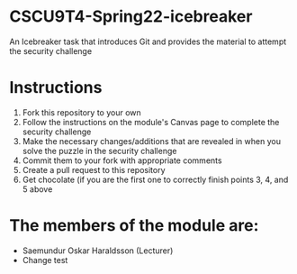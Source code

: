 # CSCU9T4-Spring22-icebreaker
An Icebreaker task that introduces Git and provides the material to attempt the security challenge

# Instructions
 1. Fork this repository to your own
 2. Follow the instructions on the module's Canvas page to complete the security challenge
 3. Make the necessary changes/additions that are revealed in when you solve the puzzle in the security challenge
 4. Commit them to your fork with appropriate comments
 5. Create a pull request to this repository
 6. Get chocolate (if you are the first one to correctly finish points 3, 4, and 5 above

# The members of the module are:
 - Saemundur Oskar Haraldsson (Lecturer)
 - Change test